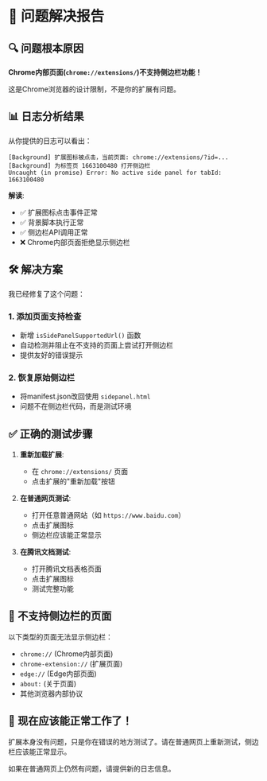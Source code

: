 # 🎉 问题解决报告

## 🔍 问题根本原因

**Chrome内部页面(`chrome://extensions/`)不支持侧边栏功能！**

这是Chrome浏览器的设计限制，不是你的扩展有问题。

## 📊 日志分析结果

从你提供的日志可以看出：

```
[Background] 扩展图标被点击，当前页面: chrome://extensions/?id=...
[Background] 为标签页 1663100480 打开侧边栏
Uncaught (in promise) Error: No active side panel for tabId: 1663100480
```

**解读**:
- ✅ 扩展图标点击事件正常
- ✅ 背景脚本执行正常  
- ✅ 侧边栏API调用正常
- ❌ Chrome内部页面拒绝显示侧边栏

## 🛠️ 解决方案

我已经修复了这个问题：

### 1. 添加页面支持检查
- 新增 `isSidePanelSupportedUrl()` 函数
- 自动检测并阻止在不支持的页面上尝试打开侧边栏
- 提供友好的错误提示

### 2. 恢复原始侧边栏
- 将manifest.json改回使用 `sidepanel.html`
- 问题不在侧边栏代码，而是测试环境

## ✅ 正确的测试步骤

1. **重新加载扩展**:
   - 在 `chrome://extensions/` 页面
   - 点击扩展的"重新加载"按钮

2. **在普通网页测试**:
   - 打开任意普通网站（如 `https://www.baidu.com`）
   - 点击扩展图标
   - 侧边栏应该能正常显示

3. **在腾讯文档测试**:
   - 打开腾讯文档表格页面
   - 点击扩展图标
   - 测试完整功能

## 🚫 不支持侧边栏的页面

以下类型的页面无法显示侧边栏：
- `chrome://` (Chrome内部页面)
- `chrome-extension://` (扩展页面)
- `edge://` (Edge内部页面)
- `about:` (关于页面)
- 其他浏览器内部协议

## 🎯 现在应该能正常工作了！

扩展本身没有问题，只是你在错误的地方测试了。请在普通网页上重新测试，侧边栏应该能正常显示。

如果在普通网页上仍然有问题，请提供新的日志信息。